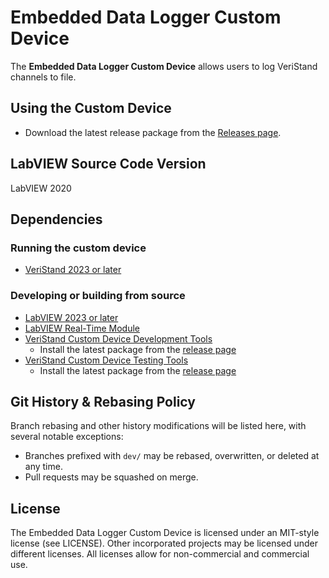 # Embedded Data Logger Custom Device

The **Embedded Data Logger Custom Device** allows users to log VeriStand channels to file.

## Using the Custom Device

- Download the latest release package from the [Releases page](https://github.com/ni/niveristand-embedded-data-logger-custom-device/releases).

## LabVIEW Source Code Version

LabVIEW 2020

## Dependencies

### Running the custom device

- [VeriStand 2023 or later](https://www.ni.com/en-us/support/downloads/software-products/download.veristand.html)

### Developing or building from source

- [LabVIEW 2023 or later](https://www.ni.com/en-us/support/downloads/software-products/download.labview.html)
- [LabVIEW Real-Time Module](https://www.ni.com/en-us/support/downloads/software-products/download.labview-real-time-module.html)
- [VeriStand Custom Device Development Tools](https://github.com/ni/niveristand-custom-device-development-tools)
  - Install the latest package from the [release page](https://github.com/ni/niveristand-custom-device-development-tools/releases)
- [VeriStand Custom Device Testing Tools](https://github.com/ni/niveristand-custom-device-testing-tools)
  - Install the latest package from the [release page](https://github.com/ni/niveristand-custom-device-testing-tools/releases)

## Git History & Rebasing Policy

Branch rebasing and other history modifications will be listed here, with several notable exceptions:
- Branches prefixed with `dev/` may be rebased, overwritten, or deleted at any time.
- Pull requests may be squashed on merge.

## License

The Embedded Data Logger Custom Device is licensed under an MIT-style license (see LICENSE). Other incorporated projects may be licensed under different licenses. All licenses allow for non-commercial and commercial use.
